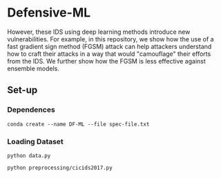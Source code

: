 # Defensive-ML


However, these IDS using deep learning methods introduce new vulnerabilities. For example, in this repository, we show how the use of a fast gradient sign method (FGSM) attack can help attackers understand how to craft their attacks in a way that would  "camouflage" their efforts from the IDS. We further show how the FGSM is less effective against ensemble models.



## Set-up
### Dependences
``conda create --name DF-ML --file spec-file.txt``

### Loading Dataset
``python data.py``

``python preprocessing/cicids2017.py``